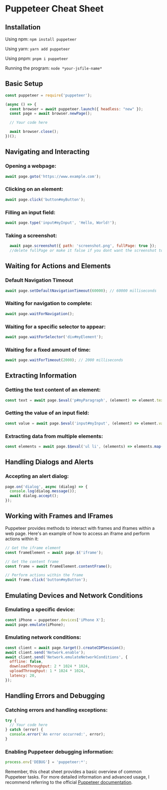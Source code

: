 # Puppeteer Cheat Sheet

## Installation

Using npm: `npm install puppeteer`

Using yarn: `yarn add puppeteer`

Using pnpm: `pnpm i puppeteer`

Running the program: `node *your-jsfile-name*`


## Basic Setup

```javascript
const puppeteer = require('puppeteer');

(async () => {
  const browser = await puppeteer.launch({ headless: "new" });
  const page = await browser.newPage();

  // Your code here

  await browser.close();
})();

```
## Navigating and Interacting

### Opening a webpage:

```javascript
await page.goto('https://www.example.com');

```

### Clicking on an element:

```javascript
await page.click('button#myButton');
```


### Filling an input field:

```javascript
await page.type('input#myInput', 'Hello, World!');
```


### Taking a screenshot:

```javascript
  await page.screenshot({ path: 'screenshot.png', fullPage: true });
  //delete fullPage or make it false if you dont want the screenshot to be full page
```

## Waiting for Actions and Elements

### Default Navigation Timeout 

```javascript
await page.setDefaultNavigationTimeout(60000); // 60000 milliseconds
```
### Waiting for navigation to complete:

```javascript
await page.waitForNavigation();
```
### Waiting for a specific selector to appear:

```javascript
await page.waitForSelector('div#myElement');
```

### Waiting for a fixed amount of time:

```javascript
await page.waitForTimeout(2000); // 2000 milliseconds
```

## Extracting Information

### Getting the text content of an element:

```javascript
const text = await page.$eval('p#myParagraph', (element) => element.textContent);
```

### Getting the value of an input field:

```javascript
const value = await page.$eval('input#myInput', (element) => element.value);
```
### Extracting data from multiple elements:

```javascript
const elements = await page.$$eval('ul li', (elements) => elements.map((el) => el.textContent));
```
## Handling Dialogs and Alerts

### Accepting an alert dialog:

```javascript
page.on('dialog', async (dialog) => {
  console.log(dialog.message());
  await dialog.accept();
});

```
## Working with Frames and IFrames

Puppeteer provides methods to interact with frames and iframes within a web page. Here's an example of how to access an iframe and perform actions within it:

```javascript
// Get the iframe element
const frameElement = await page.$('iframe');

// Get the content frame
const frame = await frameElement.contentFrame();

// Perform actions within the frame
await frame.click('button#myButton');
```

## Emulating Devices and Network Conditions

### Emulating a specific device:

```javascript
const iPhone = puppeteer.devices['iPhone X'];
await page.emulate(iPhone);
```
### Emulating network conditions:

```javascript
const client = await page.target().createCDPSession();
await client.send('Network.enable');
await client.send('Network.emulateNetworkConditions', {
  offline: false,
  downloadThroughput: 2 * 1024 * 1024,
  uploadThroughput: 1 * 1024 * 1024,
  latency: 20,
});
```
## Handling Errors and Debugging

### Catching errors and handling exceptions:

```javascript
try {
  // Your code here
} catch (error) {
  console.error('An error occurred:', error);
}
```
### Enabling Puppeteer debugging information:

```javascript
process.env['DEBUG'] = 'puppeteer:*';
```

Remember, this cheat sheet provides a basic overview of common Puppeteer tasks. For more detailed information and advanced usage, I recommend referring to the official [Puppeteer documentation](https://pptr.dev/).


